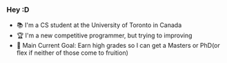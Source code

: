 ### Hey :D
- 📚 I'm a CS student at the University of Toronto in Canada
- 🏆 I'm a new competitive programmer, but trying to improving
- 🎯 Main Current Goal: Earn high grades so I can get a Masters or PhD(or flex if neither of those come to fruition)

<!--
**Omar-M-Z/Omar-M-Z** is a ✨ _special_ ✨ repository because its `README.md` (this file) appears on your GitHub profile.

Here are some ideas to get you started:

- 🔭 I’m currently working on ...
- 🌱 I’m currently learning ...
- 👯 I’m looking to collaborate on ...
- 🤔 I’m looking for help with ...
- 💬 Ask me about ...
- 📫 How to reach me: ...
- 😄 Pronouns: ...
- ⚡ Fun fact: ...
-->
